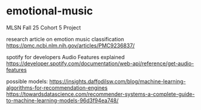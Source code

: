 # emotional-music
MLSN Fall 25 Cohort 5 Project

research article on emotion music classification 
https://pmc.ncbi.nlm.nih.gov/articles/PMC9236837/ 

spotify for developers Audio Features explained 
https://developer.spotify.com/documentation/web-api/reference/get-audio-features


possible models:
https://insights.daffodilsw.com/blog/machine-learning-algorithms-for-recommendation-engines
https://towardsdatascience.com/recommender-systems-a-complete-guide-to-machine-learning-models-96d3f94ea748/
